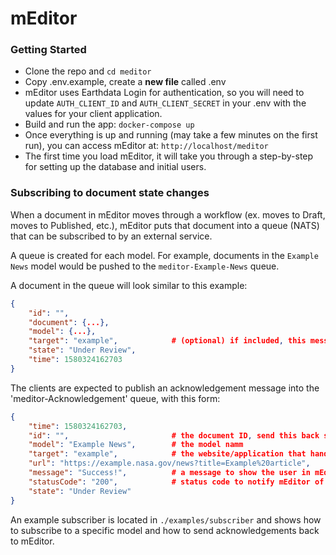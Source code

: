 # mEditor

### Getting Started

* Clone the repo and `cd meditor`
* Copy .env.example, create a **new file** called .env
* mEditor uses Earthdata Login for authentication, so you will need to update `AUTH_CLIENT_ID` and `AUTH_CLIENT_SECRET` in your .env with the values for your client application.
* Build and run the app: `docker-compose up`
* Once everything is up and running (may take a few minutes on the first run), you can access mEditor at: `http://localhost/meditor`
* The first time you load mEditor, it will take you through a step-by-step for setting up the database and initial users.

### Subscribing to document state changes

When a document in mEditor moves through a workflow (ex. moves to Draft, moves to Published, etc.), mEditor puts that document into a queue (NATS) that can be subscribed to by an external service.

A queue is created for each model. For example, documents in the `Example News` model would be pushed to the `meditor-Example-News` queue.

A document in the queue will look similar to this example:

```json
{
    "id": "",
    "document": {...},
    "model": {...},
    "target": "example",            # (optional) if included, this message is only meant for a certain subscriber
    "state": "Under Review",
    "time": 1580324162703
}
```

The clients are expected to publish an acknowledgement message into the 'meditor-Acknowledgement' queue, with this form:

```json
{
    "time": 1580324162703,
    "id": "",                       # the document ID, send this back so mEditor knows which document to update
    "model": "Example News",        # the model namm
    "target": "example",            # the website/application that handled the document
    "url": "https://example.nasa.gov/news?title=Example%20article",     # an optional URL the document was published to
    "message": "Success!",          # a message to show the user in mEditor (could include a list of errors for failures)
    "statusCode": "200",            # status code to notify mEditor of success vs failure to publish
    "state": "Under Review"
}
```

An example subscriber is located in `./examples/subscriber` and shows how to subscribe to a specific model and how to send acknowledgements back to mEditor.

